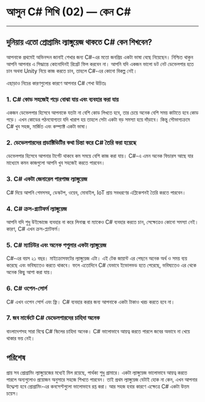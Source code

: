 # আসুন C# শিখি (02) — কেন C#


<hr>

## দুনিয়ায় এতো প্রোগ্রামিং ল্যাঙ্গুয়েজ থাকতে C# কেন শিখবেন?

আপনাকে প্রথমেই অভিনন্দন জানাই শেখার জন্য C#-এর মতো জনপ্রিয় একটা ভাষা বেছে নিয়েছেন। নিশ্চিত থাকুন আপনি আপনার এ সিদ্ধান্তে কোনোদিনই রিগ্রেট ফিল করবেন না। আপনি যদি একজন ভালো ডট নেট ডেভেলপার হতে চান অথবা Unity নিয়ে কাজ করতে চান, তাহলে C#-এর কোনো বিকল্প নেই।

এছাড়াও নিচের কারণগুলোর কারণে আপনার C# শেখা উচিতঃ

### 1. C# কোড সহজেই পড়ে বোঝা যায় এবং ব্যবহার করা যায়

একজন ডেভেলপার হিসেবে আপনাকে যতটা না বেশি কোড লিখতে হবে, তার চেয়ে অনেক বেশি সময় কাটাতে হবে কোড পড়ে। এখন কোডের পঠনযোগ্যতা যদি খারাপ হয় তাহলে সেটা একটা বড় সমস্যা হয়ে দাঁড়াবে। কিন্তু সৌভাগ্যক্রমে C# খুব সহজ, মার্জিত এবং কম্প্যাক্ট একটা ভাষা।

### 2. ডেভেলপারদের প্রডাক্টিভিটির কথা চিন্তা করে C# তৈরি করা হয়েছে

ডেভেলপার হিসেবে আপনার টার্গেট থাকবে কম সময়ে বেশি কাজ করা যায়। C#-এ এমন অনেক ফিচারস আছে যার মাধ্যেমে কমন কাজগুলো আপনি খুব সহজেই করতে পারবেন।

### 3. C# একটা জেনারেল পারপাজ ল্যাঙ্গুয়েজ

C# দিয়ে আপনি গেমসসহ, ডেস্কটপ, ওয়েব, মোবাইল, IoT প্রায় সবধরণের এপ্লিকেশনই তৈরি করতে পারবেন। 

### 4. C# ক্রস-প্ল্যাটফর্ম ল্যাঙ্গুয়েজ

আপনি যদি শুধু উইন্ডোজে ব্যবহার না করে লিনাক্স বা ম্যাকেও C# ব্যবহার করতে চান, সেক্ষেত্রেও কোনো সমস্যা নেই। কারণ, C# এখন ক্রস-প্ল্যাটফর্ম।

### 5. C# ম্যাচিউর এবং অনেক পপুলার একটা ল্যাঙ্গুয়েজ

C#-এর বয়স ২১ বছর। মাইক্রোসফটের  ল্যাঙ্গুয়েজ এটা। এই টেক জায়ান্ট এর পেছনে অনেক অর্থ ও সময় ব্যয় করেছে এবং ভবিষ্যতেও করতে থাকবে। ফলে এতোদিনে C# যেভাবে ইভোলভড হতে পেরেছে, ভবিষ্যতেও এর থেকে অনেক কিছু আশা করা যায়।

### 6. C# ওপেন-সোর্স

C# এখন ওপেন সোর্স এবং ফ্রি। C# ব্যবহার করার জন্য আপনাকে একটা টাকাও খরচ করতে হবে না।

### 7. জব মার্কেটে C# ডেভেলপারদের চাহিদা অনেক

বাংলাদেশসহ সারা বিশ্বে C# স্কিলের চাহিদা অনেক। C# ভালোভাবে আয়ত্ব করতে পারলে জবের অভাবে না খেয়ে থাকার ভয় নেই।

## পরিশেষ

প্রায় সব প্রোগ্রামিং ল্যাঙ্গুয়েজের মধ্যেই মিল রয়েছে, পার্থক্য শুধু গ্রামারে। একটা ল্যাঙ্গুয়েজ ভালোভাবে আয়ত্ব করতে পারলে অন্যগুলোও প্রয়োজন অনুসারে সহজে শিখতে পারবেন। তাই প্রথম ল্যাঙ্গুয়েজ যেটাই হোক না কেন, এখন আপনার উদ্দ্যেশ্য হবে প্রোগ্রামিং-এর কনসেপ্টগুলো ভালোভাবে রপ্ত করা। আর সহজ হবার কারণে এক্ষেত্রে C# একটা উত্তম চয়েস।













